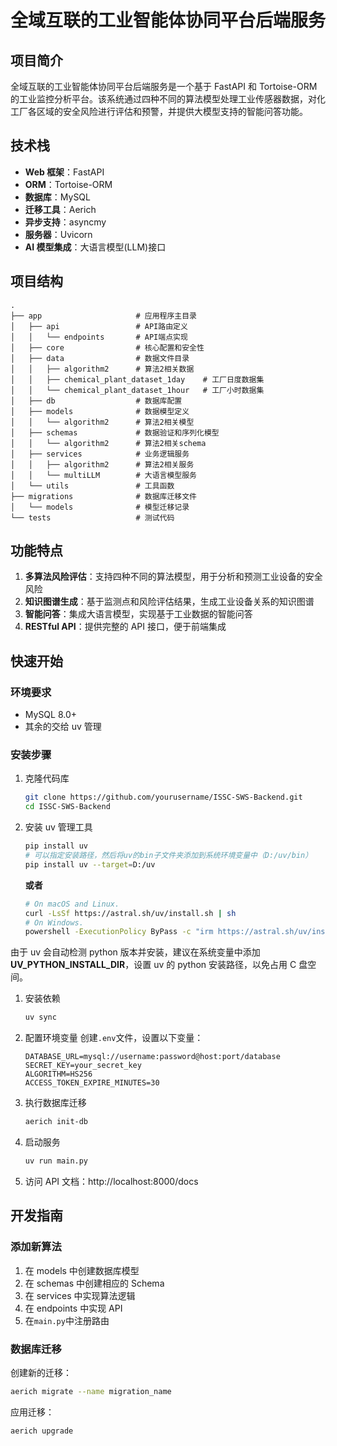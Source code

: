 # 全域互联的工业智能体协同平台后端服务

## 项目简介

全域互联的工业智能体协同平台后端服务是一个基于 FastAPI 和 Tortoise-ORM 的工业监控分析平台。该系统通过四种不同的算法模型处理工业传感器数据，对化工厂各区域的安全风险进行评估和预警，并提供大模型支持的智能问答功能。

## 技术栈

- **Web 框架**：FastAPI
- **ORM**：Tortoise-ORM
- **数据库**：MySQL
- **迁移工具**：Aerich
- **异步支持**：asyncmy
- **服务器**：Uvicorn
- **AI 模型集成**：大语言模型(LLM)接口

## 项目结构

```
.
├── app                     # 应用程序主目录
│   ├── api                 # API路由定义
│   │   └── endpoints       # API端点实现
│   ├── core                # 核心配置和安全性
│   ├── data                # 数据文件目录
│   │   ├── algorithm2      # 算法2相关数据
│   │   ├── chemical_plant_dataset_1day    # 工厂日度数据集
│   │   └── chemical_plant_dataset_1hour   # 工厂小时数据集
│   ├── db                  # 数据库配置
│   ├── models              # 数据模型定义
│   │   └── algorithm2      # 算法2相关模型
│   ├── schemas             # 数据验证和序列化模型
│   │   └── algorithm2      # 算法2相关schema
│   ├── services            # 业务逻辑服务
│   │   ├── algorithm2      # 算法2相关服务
│   │   └── multiLLM        # 大语言模型服务
│   └── utils               # 工具函数
├── migrations              # 数据库迁移文件
│   └── models              # 模型迁移记录
└── tests                   # 测试代码
```

## 功能特点

1. **多算法风险评估**：支持四种不同的算法模型，用于分析和预测工业设备的安全风险
2. **知识图谱生成**：基于监测点和风险评估结果，生成工业设备关系的知识图谱
3. **智能问答**：集成大语言模型，实现基于工业数据的智能问答
4. **RESTful API**：提供完整的 API 接口，便于前端集成

## 快速开始

### 环境要求

- MySQL 8.0+
- 其余的交给 uv 管理

### 安装步骤

1. 克隆代码库

   ```bash
   git clone https://github.com/yourusername/ISSC-SWS-Backend.git
   cd ISSC-SWS-Backend
   ```

2. 安装 uv 管理工具

   ```bash
   pip install uv
   # 可以指定安装路径，然后将uv的bin子文件夹添加到系统环境变量中（D:/uv/bin）
   pip install uv --target=D:/uv
   ```

   **或者**

   ```bash
   # On macOS and Linux.
   curl -LsSf https://astral.sh/uv/install.sh | sh
   # On Windows.
   powershell -ExecutionPolicy ByPass -c "irm https://astral.sh/uv/install.ps1 | iex"
   ```

由于 uv 会自动检测 python 版本并安装，建议在系统变量中添加**UV_PYTHON_INSTALL_DIR**，设置 uv 的 python 安装路径，以免占用 C 盘空间。

1. 安装依赖

   ```bash
   uv sync
   ```

2. 配置环境变量
   创建`.env`文件，设置以下变量：

   ```
   DATABASE_URL=mysql://username:password@host:port/database
   SECRET_KEY=your_secret_key
   ALGORITHM=HS256
   ACCESS_TOKEN_EXPIRE_MINUTES=30
   ```

3. 执行数据库迁移

   ```bash
   aerich init-db
   ```

4. 启动服务

   ```bash
   uv run main.py
   ```

5. 访问 API 文档：http://localhost:8000/docs

## 开发指南

### 添加新算法

1. 在 models 中创建数据库模型
2. 在 schemas 中创建相应的 Schema
3. 在 services 中实现算法逻辑
4. 在 endpoints 中实现 API
5. 在`main.py`中注册路由

### 数据库迁移

创建新的迁移：

```bash
aerich migrate --name migration_name
```

应用迁移：

```bash
aerich upgrade
```
